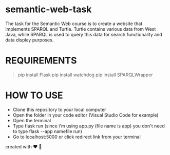 # semantic-web-task

The task for the Semantic Web course is to create a website that implements SPARQL and Turtle. Turtle contains various data from West Java, while SPARQL is used to query this data for search functionality and data display purposes.

# REQUIREMENTS

> pip install Flask
> pip install watchdog
> pip install SPARQLWrapper

# HOW TO USE

- Clone this repository to your local computer
- Open the folder in your code editor (Visual Studio Code for example)
- Open the terminal
- Type flask run (since i'm using app.py (file name is app) you don't need to type flask --app namefile run)
- Go to localhost:5000 or click redirect link from your terminal

created with ❤ :blue_heart:
